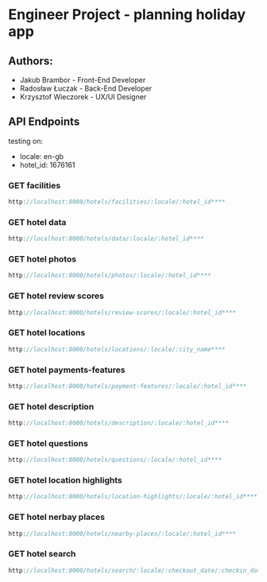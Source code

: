 # Engineer Project - planning holiday app 

## Authors: 
- Jakub Brambor - Front-End Developer
- Radosław Łuczak - Back-End Developer
- Krzysztof Wieczorek - UX/UI Designer


## API Endpoints
testing on:
- locale: en-gb
- hotel_id: 1676161
### GET facilities
```js
http://localhost:8000/hotels/facilities/:locale/:hotel_id****
```

### GET hotel data
```js
http://localhost:8000/hotels/data/:locale/:hotel_id****
```

### GET hotel photos
```js
http://localhost:8000/hotels/photos/:locale/:hotel_id****
```

### GET hotel review scores
```js
http://localhost:8000/hotels/review-scores/:locale/:hotel_id****
```

### GET hotel locations
```js
http://localhost:8000/hotels/locations/:locale/:city_name****
```

### GET hotel payments-features
```js
http://localhost:8000/hotels/payment-features/:locale/:hotel_id****
```

### GET hotel description
```js
http://localhost:8000/hotels/description/:locale/:hotel_id****
```

### GET hotel questions
```js
http://localhost:8000/hotels/questions/:locale/:hotel_id****
```

### GET hotel location highlights
```js
http://localhost:8000/hotels/location-highlights/:locale/:hotel_id****
```

### GET hotel nerbay places
```js
http://localhost:8000/hotels/nearby-places/:locale/:hotel_id****
```

### GET hotel search
```js
http://localhost:8000/hotels/search/:locale/:checkout_date/:checkin_date/:dest_id/:adults_number/:room_number****
```
